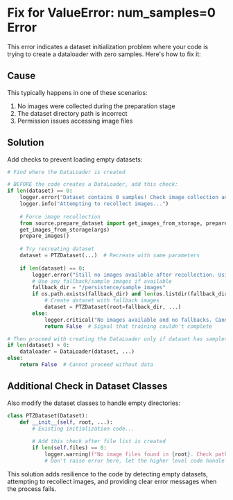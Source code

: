 # Fix for ValueError: num_samples=0 Error

This error indicates a dataset initialization problem where your code is trying to create a dataloader with zero samples. Here's how to fix it:

## Cause

This typically happens in one of these scenarios:
1. No images were collected during the preparation stage
2. The dataset directory path is incorrect
3. Permission issues accessing image files

## Solution

Add checks to prevent loading empty datasets:

```python
# Find where the DataLoader is created

# BEFORE the code creates a DataLoader, add this check:
if len(dataset) == 0:
    logger.error("Dataset contains 0 samples! Check image collection and storage paths.")
    logger.info("Attempting to recollect images...")
    
    # Force image recollection
    from source.prepare_dataset import get_images_from_storage, prepare_images
    get_images_from_storage(args)
    prepare_images()
    
    # Try recreating dataset
    dataset = PTZDataset(...)  # Recreate with same parameters
    
    if len(dataset) == 0:
        logger.error("Still no images available after recollection. Using fallback images.")
        # Use any fallback/sample images if available
        fallback_dir = "/persistence/sample_images"
        if os.path.exists(fallback_dir) and len(os.listdir(fallback_dir)) > 0:
            # Create dataset with fallback images
            dataset = PTZDataset(root=fallback_dir, ...)
        else:
            logger.critical("No images available and no fallbacks. Cannot proceed.")
            return False  # Signal that training couldn't complete

# Then proceed with creating the DataLoader only if dataset has samples
if len(dataset) > 0:
    dataloader = DataLoader(dataset, ...)
else:
    return False  # Cannot proceed without data
```

## Additional Check in Dataset Classes

Also modify the dataset classes to handle empty directories:

```python
class PTZDataset(Dataset):
    def __init__(self, root, ...):
        # Existing initialization code...
        
        # Add this check after file list is created
        if len(self.files) == 0:
            logger.warning(f"No image files found in {root}. Check path and permissions.")
            # Don't raise error here, let the higher level code handle it
```

This solution adds resilience to the code by detecting empty datasets, attempting to recollect images, and providing clear error messages when the process fails.